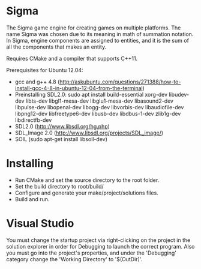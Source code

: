 Sigma
===

The Sigma game engine for creating games on multiple platforms. The name Sigma was chosen due to its meaning in math of summation notation. In Sigma, engine components are assigned to entities, and it is the sum of all the components that makes an entity.

Requires CMake and a compiler that supports C++11.

Prerequisites for Ubuntu 12.04:

* gcc and g++ 4.8 (http://askubuntu.com/questions/271388/how-to-install-gcc-4-8-in-ubuntu-12-04-from-the-terminal)
* Preinstalling SDL2.0: sudo apt install build-essential xorg-dev libudev-dev libts-dev libgl1-mesa-dev libglu1-mesa-dev libasound2-dev libpulse-dev libopenal-dev libogg-dev libvorbis-dev libaudiofile-dev libpng12-dev libfreetype6-dev libusb-dev libdbus-1-dev zlib1g-dev libdirectfb-dev
* SDL2.0 (http://www.libsdl.org/hg.php)
* SDL\_Image 2.0 (http://www.libsdl.org/projects/SDL_image/)
* SOIL (sudo apt-get install libsoil-dev)



Installing
===

* Run CMake and set the source directory to the root folder.
* Set the build directory to root/build/
* Configure and generate your make/project/solutions files.
* Build and run.

Visual Studio
===
You must change the startup project via right-clicking on the project in the solution explorer in order for Debugging to launch the correct program.
Also you must go into the project's properties, and under the 'Debugging' category change the 'Working Directory' to '$(OutDir)'.
